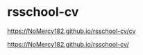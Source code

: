 # rsschool-cv


https://NoMercy182.github.io/rsschool-cv/cv

https://NoMercy182.github.io/rsschool-cv/